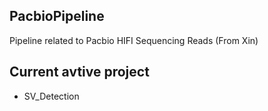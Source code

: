 ## PacbioPipeline
Pipeline related to Pacbio HIFI Sequencing Reads (From Xin)

## Current avtive project
- SV_Detection

